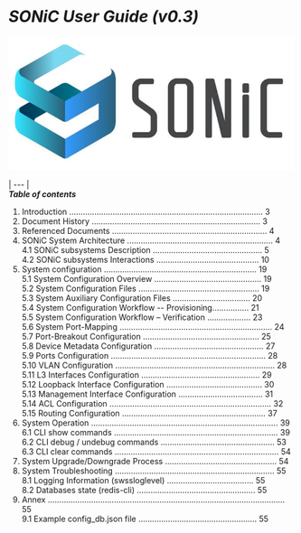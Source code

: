 # *SONiC User Guide (v0.3)*  
![SONiC_Logo](https://github.com/deviprasad80/hello-world/blob/e7d21d2b327edc7903b015171bdcc7a12f14ded8/SONIC_logo.png "SONiC_logo") 
 
 | --- |  
__*Table of contents*__  												     
 1.    Introduction ..................................................................................... 3    
 2.    Document History .......................................................................... 3    
 3.    Referenced Documents .................................................................... 4    
 4.	SONiC System Architecture ................................................................ 4    
   4.1   SONiC subsystems Description ................................................ 5    
   4.2   SONiC subsystems Interactions ............................................. 10    
 5.    System configuration ................................................................... 19  
   5.1	System Configuration Overview ............................................... 19  
   5.2	System Configuration Files ..................................................... 19  
   5.3	System Auxiliary Configuration Files .................................. 20  
   5.4	System Configuration Workflow -- Provisioning................ 21  
   5.5	System Configuration Workflow – Verification ................... 23  
   5.6	System Port-Mapping ................................................................... 24  
   5.7	Port-Breakout Configuration ................................................... 25  
   5.8	Device Metadata Configuration ................................................ 27  
   5.9	Ports Configuration .................................................................... 28  
   5.10	VLAN Configuration ...................................................................... 28  
   5.11	L3 Interfaces Configuration .................................................... 29  
   5.12	Loopback Interface Configuration .......................................... 30  
   5.13	Management Interface Configuration ..................................... 31  
   5.14	ACL Configuration ....................................................................... 32  
   5.15	Routing Configuration ............................................................... 37  
 6.	System Operation .................................................................................. 39  
   6.1	CLI show commands ........................................................................ 39  
   6.2	CLI debug / undebug commands .................................................. 53  
   6.3	CLI clear commands ........................................................................ 54  
 7.	System Upgrade/Downgrade Process ................................................. 54  
 8.	System Troubleshooting ...................................................................... 55  
   8.1	Logging Information (swssloglevel) ...................................... 55  
   8.2	Databases state (redis-cli) .................................................... 55  
 9.	Annex ........................................................................................................ 55  
   9.1	Example config_db.json file .................................................... 55  
   

